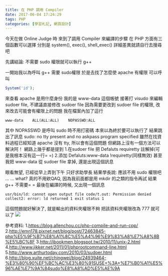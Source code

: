 ```yaml
---
title: 在 PHP 調用 Compiler
date: 2017-06-04 17:24:29
tags: PHP
categories: [學習札記, 網頁設計]
---
```

今天在做 Online Judge 時
來到了調用 Compiler 來編譯的步驟
在 PHP 方面有三個函數可以選擇
分別是 system(), exec(), shell_exec()
詳細差異就請自行去搜尋吧

先講結論: 不需要 sudo 權限就可以執行 g++

一開始我以為呼叫 g++ 需要 sudo權限
於是去找了怎麼使 apache 有權限
可以呼叫
```php
System('id');
```
來查看 apache 是用什麼身份
我的是 www-data 這個帳號
接著打 visudo 來編輯 sudoer file, 不建議直接修改 sudoer file
因為需要更改到 sudoer file 的權限, 改來改去可能會有權限上的問題
我在檔案內加了這行
```
www-data    ALL(ALL:ALL)    NOPASSWD:ALL
```
其中 NOPASSWD 是呼叫 sudo 時不用打密碼
本來以為終於要可以執行了
結果跳出了訊息 sudo: no tty present and no askpass program specified
雖然在找資料過程已經知道
apache 沒有 tty, 所以會有這個問題
但網路上沒有一個方法可以解決阿！
網路上幾乎都是提到
1.在sudoer file 把 Defaluts requiretty 註解掉(可是我根本沒有這一行= =)
2.添加 Defaluts:www-data !requiretty(同樣無效)
甚至我把 www-data 從 sudoer file 拿掉, 還是出現這個訊息

眼看無望, 已經從早上弄到下午
只好求助學長
結果學長說: 應該不用 sudo 權限吧
...
... what?
真的不用欸QAQ, 因為我前面都是用 mkdir 的之類的指令再試
結果 g++ 不需要= =
最後在編譯的時候, 又出現一個訊息
```
usr/bin/ld: cannot open output file code/t.out: Permission denied collect2: error: ld returned 1 exit status 1
```
這個問題就好解決了, 就是輸出的資料夾權限不夠
把該資料夾權限改為 777 就可以了
![](http://i.imgur.com/WVjMkaf.png)

參考資料:
1.https://blog.allenchou.cc/php-compile-and-run-cpp/
2.http://emn178.pixnet.net/blog/post/72463845-php%E5%9F%B7%E8%A1%8C%E5%A4%96%E9%83%A8%E7%A8%8B%E5%BC%8F
3.http://ibookmen.blogspot.tw/2010/11/unix-2.html
4.http://www.jikker.net/2011/01/phprootcommand-line.html
5.http://www.arthurtoday.com/2010/03/sudoer.html
6.http://blog.xuite.net/chingwei/blog/24939464-%E3%80%90%EF%BC%AC%E3%80%91SUSE+%3A+%E7%B0%A1%E5%96%AE%E7%9A%84sudo%E8%A8%AD%E5%AE%9A
